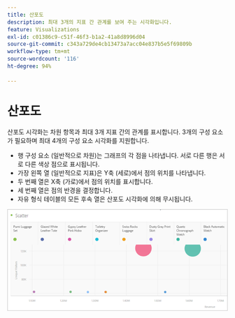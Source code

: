 ```yaml
---
title: 산포도
description: 최대 3개의 지표 간 관계를 보여 주는 시각화입니다.
feature: Visualizations
exl-id: c01386c9-c51f-46f3-b1a2-41a8d8996d04
source-git-commit: c343a729de4cb13473a7acc04e837b5e5f69809b
workflow-type: tm+mt
source-wordcount: '116'
ht-degree: 94%

---
```


# 산포도

산포도 시각화는 차원 항목과 최대 3개 지표 간의 관계를 표시합니다. 3개의 구성 요소가 필요하며 최대 4개의 구성 요소 시각화를 지원합니다.

* 행 구성 요소 (일반적으로 차원)는 그래프의 각 점을 나타냅니다. 서로 다른 행은 서로 다른 색상 점으로 표시됩니다.
* 가장 왼쪽 열 (일반적으로 지표)은 Y축 (세로)에서 점의 위치를 나타냅니다.
* 두 번째 열은 X축 (가로)에서 점의 위치를 표시합니다.
* 세 번째 열은 점의 반경을 결정합니다.
* 자유 형식 테이블의 모든 후속 열은 산포도 시각화에 의해 무시됩니다.

![여러 차원 항목을 보여 주는 산포도 예 ](assets/scatter.png)
